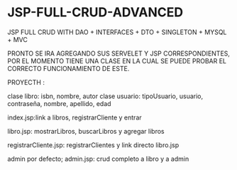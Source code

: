 # JSP-FULL-CRUD-ADVANCED
JSP  FULL CRUD WITH DAO + INTERFACES + DTO + SINGLETON + MYSQL + MVC

PRONTO SE IRA AGREGANDO SUS SERVELET Y JSP CORRESPONDIENTES, POR EL MOMENTO TIENE UNA CLASE EN LA CUAL SE PUEDE PROBAR EL CORRECTO FUNCIONAMIENTO DE ESTE.


PROYECTH :

clase libro: isbn, nombre, autor 
clase usuario: tipoUsuario, usuario, contraseña, nombre, apellido, edad

index.jsp:link a libros, registrarCliente y entrar

libro.jsp: mostrarLibros, buscarLibros y agregar libros

registrarCliente.jsp: registrarClientes y link directo libro.jsp

admin por defecto; admin.jsp: crud completo a libro y a admin
